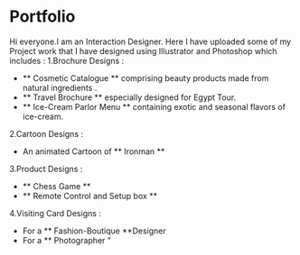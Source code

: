 # Portfolio
Hi everyone.I am an Interaction Designer.
Here I have uploaded some of my Project work that I have designed using Illustrator and Photoshop which includes :
1.Brochure Designs :
 - ** Cosmetic Catalogue ** comprising beauty products made from natural ingredients .
 - ** Travel Brochure ** especially designed for Egypt Tour.
 - ** Ice-Cream Parlor Menu ** containing exotic and seasonal flavors of ice-cream.  
 
2.Cartoon Designs :
 - An animated Cartoon of ** Ironman **
 
3.Product Designs :
 - ** Chess Game **
 - ** Remote Control and Setup box **

4.Visiting Card Designs :
 - For a ** Fashion-Boutique **Designer 
 - For a ** Photographer "